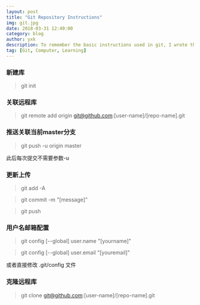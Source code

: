 ```yaml
---
layout: post
title: "Git Repository Instructions"
img: git.jpg
date: 2018-03-31 12:49:00
category: blog
author: yxk
description: To remember the basic instructions used in git, I wrote this blog.
tag: [Git, Computer, Learning]
---
```


### 新建库

> git init

### 关联远程库

> git remote add origin git@github.com:[user-name]/[repo-name].git

### 推送关联当前master分支

> git push -u origin master

此后每次提交不需要参数-u

### 更新上传

> git add -A

> git commit -m "[message]"

> git push

### 用户名邮箱配置

> git config [--global] user.name "[yourname]"

> git config [--global] user.email "[youremail]"

或者直接修改 .git/config 文件

### 克隆远程库

> git clone git@github.com:[user-name]/[repo-name].git 


